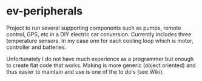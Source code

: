 # ev-peripherals
Project to run several supporting components such as pumps, remote control, GPS, etc in a DIY electric car conversion.
Currently includes three temperature sensors. In my case one for each cooling loop which is motor, controller and batteries.

Unfortunately I do not have much experience as a programmer but enough to create flat code that works.
Making is more generic (object oriented) and thus easier to maintain and use is one of the to do's (see Wiki).
